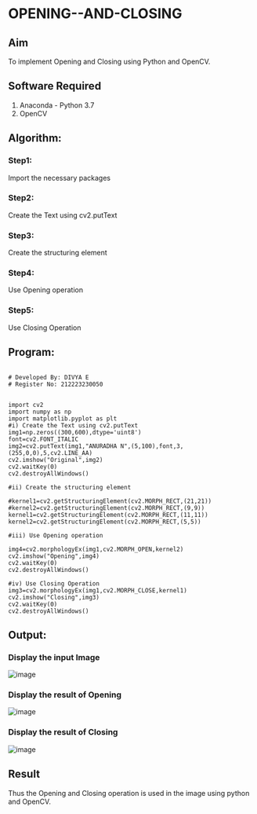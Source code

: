 # OPENING--AND-CLOSING
## Aim
To implement Opening and Closing using Python and OpenCV.

## Software Required
1. Anaconda - Python 3.7
2. OpenCV
## Algorithm:
### Step1:
Import the necessary packages


### Step2:
Create the Text using cv2.putText

### Step3:
Create the structuring element

### Step4:
Use Opening operation

### Step5:
Use Closing Operation


 
## Program:

```

# Developed By: DIVYA E
# Register No: 212223230050


import cv2
import numpy as np
import matplotlib.pyplot as plt
#i) Create the Text using cv2.putText
img1=np.zeros((300,600),dtype='uint8')
font=cv2.FONT_ITALIC
img2=cv2.putText(img1,"ANURADHA N",(5,100),font,3,(255,0,0),5,cv2.LINE_AA)
cv2.imshow("Original",img2)
cv2.waitKey(0)
cv2.destroyAllWindows()

#ii) Create the structuring element

#kernel1=cv2.getStructuringElement(cv2.MORPH_RECT,(21,21))
#kernel2=cv2.getStructuringElement(cv2.MORPH_RECT,(9,9))
kernel1=cv2.getStructuringElement(cv2.MORPH_RECT,(11,11))
kernel2=cv2.getStructuringElement(cv2.MORPH_RECT,(5,5))

#iii) Use Opening operation

img4=cv2.morphologyEx(img1,cv2.MORPH_OPEN,kernel2)
cv2.imshow("Opening",img4)
cv2.waitKey(0)
cv2.destroyAllWindows()

#iv) Use Closing Operation
img3=cv2.morphologyEx(img1,cv2.MORPH_CLOSE,kernel1)
cv2.imshow("Closing",img3)
cv2.waitKey(0)
cv2.destroyAllWindows()

```
## Output:
 
### Display the input Image

![image](https://github.com/user-attachments/assets/72c878fb-4f16-4828-91ac-0da9d084a5d5)

### Display the result of Opening
![image](https://github.com/user-attachments/assets/5a7c9d71-c701-46ba-805f-906381a33592)


### Display the result of Closing
![image](https://github.com/user-attachments/assets/2e0d6afe-2536-41e5-ada0-53e4e590c741)



## Result
Thus the Opening and Closing operation is used in the image using python and OpenCV.
